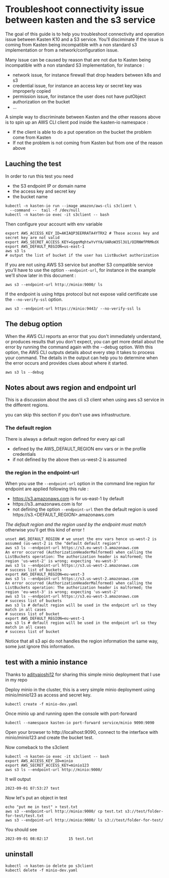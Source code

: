 # Troubleshoot connectivity issue between kasten and the s3 service

The goal of this guide is to help you troubleshoot connectivity and operation 
issue between Kasten K10 and a S3 service. You'll disciminate if the issue is 
coming from Kasten being incompatible with a non standard s3 implementation
or from a network/configuration issue. 

Many issue can be caused by reason that are not due to Kasten being incompatible with 
a non standard S3 implementation, for instance : 
- network issue, for instance firewall that drop headers between k8s and s3
- credential issue, for instance an access key or secret key was improperly 
copied
- permission issue, for instance the user does not have putObject authorization 
on the bucket
- ...

A simple way to discriminate between Kasten and the other reasons above is to 
spin up an AWS CLI client pod inside the kasten-io namespace : 

- If the client is able to do a put operation on the bucket the problem come 
from Kasten
- If not the problem is not coming from Kasten but from one of the reason above

## Lauching the test 

In order to run this test you need 
- the S3 endpoint IP or domain name
- the access key and secret key 
- the bucket name


```
kubectl -n kasten-io run --image amazon/aws-cli s3client \
  --command --  tail -f /dev/null
kubectl -n kasten-io exec -it s3client -- bash
```

Then configure your account with env variable 
```
export AWS_ACCESS_KEY_ID=AKIAQP3EERRATA4YTRX2 # Those access key and secret key are not valid
export AWS_SECRET_ACCESS_KEY=GgqnMqhtwYvYYA/UARoW35l3U1/OIRNWfPRMkdX
export AWS_DEFAULT_REGION=us-east-1
aws s3 ls
# output the list of bucket if the user has ListBucket authorization 
```

If you are not using AWS S3 service but another S3 compatible service 
you'll have to use the option `--endpoint-url`, for instance in the 
example we'll show later in this document :

```
aws s3 --endpoint-url http://minio:9000/ ls
```

If the endpoint is using https protocol but not expose valid certificate 
use the `--no-verify-ssl` option.
```
aws s3 --endpoint-url https://minio:9443/ --no-verify-ssl ls
```

## The debug option 

When the AWS CLI reports an error that you don't immediately understand, 
or produces results that you don't expect, you can get more detail about 
the error by running the command again with the --debug option. With this 
option, the AWS CLI outputs details about every step it takes to process 
your command. The details in the output can help you to determine when 
the error occurs and provides clues about where it started.

```
aws s3 ls --debug
```

## Notes about aws region and endpoint url 

This is a discussion about the aws cli s3 client when using 
aws s3 service in the different regions.

you can skip this section if you don't use aws infrastructure. 

### The default region 
There is always a default region defined for every api call 
- defined by the AWS_DEFAULT_REGION env vars or in the profile credentials 
- if not defined by the above then us-west-2 is assumed

### the region in the endpoint-url
When you use the `--endpoint-url` option in the command line region for endpoint 
are applied following this rule :  
- https://s3.amazonaws.com is for us-east-1 by default 
- https://s3.<REGION>.amazonaws.com is for <REGION>
- not defining the option `--endpoint-url` then the default region is used https://s3.<DEFAULT_REGION>.amazonaws.com


*The default region and the region used by the endpoint must match* otherwise you'll get this kind of error ! 

```
unset AWS_DEFAULT_REGION # we unset the env vars hence us-west-2 is assumed (us-west-2 is the "default default region")
aws s3 ls --endpoint-url https://s3.eu-west-3.amazonaws.com
An error occurred (AuthorizationHeaderMalformed) when calling the ListBuckets operation: The authorization header is malformed; the region 'us-west-2' is wrong; expecting 'eu-west-3'
aws s3 ls --endpoint-url https://s3.us-west-2.amazonaws.com
# success list of buckets 
export AWS_DEFAULT_REGION=eu-west-3 
aws s3 ls --endpoint-url https://s3.us-west-2.amazonaws.com
An error occurred (AuthorizationHeaderMalformed) when calling the ListBuckets operation: The authorization header is malformed; the region 'eu-west-3' is wrong; expecting 'us-west-2'
aws s3 ls --endpoint-url https://s3.eu-west-3.amazonaws.com
# success list of buckets
aws s3 ls # default region will be used in the endpoint url so they match in all cases 
# success list of bucket 
export AWS_DEFAULT_REGION=eu-west-1
aws s3 ls # default region will be used in the endpoint url so they match in all cases 
# success list of bucket 
```

Notice that all s3 api do not handles the region information the same way, some just ignore this information.

## test with a minio instance 

Thanks to [adityajoshi12](https://github.com/adityajoshi12/kubernetes-development) for sharing this simple minio deployment that I use in my repo

Deploy minio in the cluster, this is a very simple minio deployment using minio/minio123 as access and secret key.

```
kubectl create -f minio-dev.yaml
```

Once minio up and running open the console with port-forward 
```
kubectl --namespace kasten-io port-forward service/minio 9090:9090  
```

Open your browser to http://localhost:9090, connect to the interface with minio/minio123 and create the bucket test.

Now comeback to the s3client 
```
kubectl -n kasten-io exec -it s3client -- bash
export AWS_ACCESS_KEY_ID=minio
export AWS_SECRET_ACCESS_KEY=minio123
aws s3 ls --endpoint-url http://minio:9000/
```

It will output
```
2023-09-01 07:53:27 test
```

Now let's put an object in test 
```
echo "put me in test" > test.txt
aws s3 --endpoint-url http://minio:9000/ cp test.txt s3://test/folder-for-test/test.txt 
aws s3 --endpoint-url http://minio:9000/ ls s3://test/folder-for-test/
```

You should see 
```
2023-09-01 08:02:17         15 test.txt
```

## uninstall 

```
kubectl -n kasten-io delete po s3client
kubectl delete -f minio-dev.yaml
```